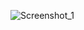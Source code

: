 ![Screenshot_1](https://user-images.githubusercontent.com/59422278/161579477-3aed79cc-398f-478f-81c4-8f37476ef9b1.png)
